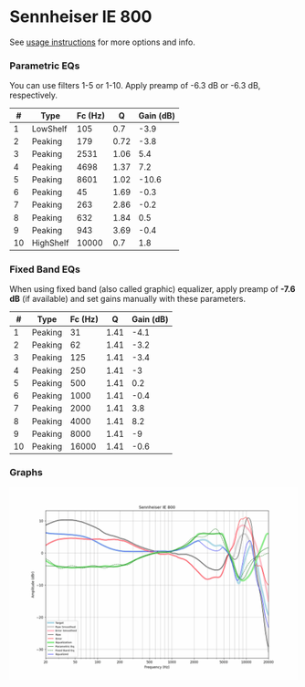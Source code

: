 # Sennheiser IE 800
See [usage instructions](https://github.com/jaakkopasanen/AutoEq#usage) for more options and info.

### Parametric EQs
You can use filters 1-5 or 1-10. Apply preamp of -6.3 dB or -6.3 dB, respectively.

|   # | Type      |   Fc (Hz) |    Q |   Gain (dB) |
|-----|-----------|-----------|------|-------------|
|   1 | LowShelf  |       105 | 0.7  |        -3.9 |
|   2 | Peaking   |       179 | 0.72 |        -3.8 |
|   3 | Peaking   |      2531 | 1.06 |         5.4 |
|   4 | Peaking   |      4698 | 1.37 |         7.2 |
|   5 | Peaking   |      8601 | 1.02 |       -10.6 |
|   6 | Peaking   |        45 | 1.69 |        -0.3 |
|   7 | Peaking   |       263 | 2.86 |        -0.2 |
|   8 | Peaking   |       632 | 1.84 |         0.5 |
|   9 | Peaking   |       943 | 3.69 |        -0.4 |
|  10 | HighShelf |     10000 | 0.7  |         1.8 |

### Fixed Band EQs
When using fixed band (also called graphic) equalizer, apply preamp of **-7.6 dB** (if available) and set gains manually with these parameters.

|   # | Type    |   Fc (Hz) |    Q |   Gain (dB) |
|-----|---------|-----------|------|-------------|
|   1 | Peaking |        31 | 1.41 |        -4.1 |
|   2 | Peaking |        62 | 1.41 |        -3.2 |
|   3 | Peaking |       125 | 1.41 |        -3.4 |
|   4 | Peaking |       250 | 1.41 |        -3   |
|   5 | Peaking |       500 | 1.41 |         0.2 |
|   6 | Peaking |      1000 | 1.41 |        -0.4 |
|   7 | Peaking |      2000 | 1.41 |         3.8 |
|   8 | Peaking |      4000 | 1.41 |         8.2 |
|   9 | Peaking |      8000 | 1.41 |        -9   |
|  10 | Peaking |     16000 | 1.41 |        -0.6 |

### Graphs
![](./Sennheiser%20IE%20800.png)
